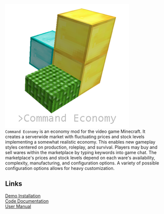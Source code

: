 ![command economy logo](commandeconomy.png)<br/>
`Command Economy` is an economy mod for the video game Minecraft. It creates a serverwide market with fluctuating prices and stock levels implementing a somewhat realistic economy. This enables new gameplay styles centered on production, roleplay, and survival. Players may buy and sell wares within the marketplace by typing keywords into game chat. The marketplace's prices and stock levels depend on each ware's availability, complexity, manufacturing, and configuration options. A variety of possible configuration options allows for heavy customization.

**Links**
---
[Demo Installation](https://drive.google.com/file/d/13jiSJPsgYQSCJmPuP0P5PvPAydMRs6Gm/view?usp=sharing)<br/>
[Code Documentation](https://drive.google.com/drive/folders/19ZdzspB3tfwu6wRnzulRVvfn-qXycsU4?usp=sharing)<br/>
[User Manual](https://drive.google.com/file/d/1u_397g4AB6bgfPHxNUcCwh7q06khRQ9P/view?usp=sharing)
